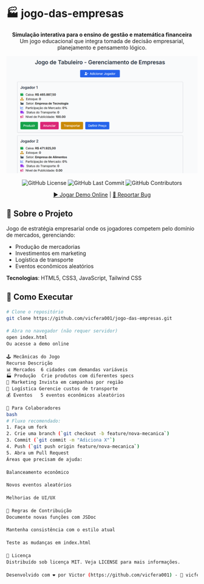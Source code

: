 # 🏭 jogo-das-empresas

<p align="center">
  <strong>Simulação interativa para o ensino de gestão e matemática financeira</strong><br>
  Um jogo educacional que integra tomada de decisão empresarial, planejamento e pensamento lógico.
</p>

<div align="center">
  <img src="assets/screenshot.png" width="600" alt="Screenshot do Jogo">
   
![GitHub License](https://img.shields.io/github/license/vicfera001/jogo-das-empresas?color=blue)
![GitHub Last Commit](https://img.shields.io/github/last-commit/vicfera001/jogo-das-empresas)
![GitHub Contributors](https://img.shields.io/github/contributors/vicfera001/jogo-das-empresas)

  [▶️ Jogar Demo Online](https://vicfera001.github.io/jogo-empresas) | 
  [🐛 Reportar Bug](https://github.com/vicfera001/jogo-empresas/issues)
</div>

## 🎯 Sobre o Projeto
Jogo de estratégia empresarial onde os jogadores competem pelo domínio de mercados, gerenciando:
- Produção de mercadorias
- Investimentos em marketing
- Logística de transporte
- Eventos econômicos aleatórios

**Tecnologias**: HTML5, CSS3, JavaScript, Tailwind CSS

## 🚀 Como Executar
```bash
# Clone o repositório
git clone https://github.com/vicfera001/jogo-das-empresas.git

# Abra no navegador (não requer servidor)
open index.html
Ou acesse a demo online

🕹️ Mecânicas do Jogo
Recurso	Descrição
📊 Mercados	6 cidades com demandas variáveis
🏭 Produção	Crie produtos com diferentes specs
📢 Marketing	Invista em campanhas por região
🚚 Logística	Gerencie custos de transporte
💰 Eventos	5 eventos econômicos aleatórios

👥 Para Colaboradores
bash
# Fluxo recomendado:
1. Faça um fork
2. Crie uma branch (`git checkout -b feature/nova-mecanica`)
3. Commit (`git commit -m "Adiciona X"`)
4. Push (`git push origin feature/nova-mecanica`)
5. Abra um Pull Request
Áreas que precisam de ajuda:

Balanceamento econômico

Novos eventos aleatórios

Melhorias de UI/UX

📌 Regras de Contribuição
Documente novas funções com JSDoc

Mantenha consistência com o estilo atual

Teste as mudanças em index.html

📜 Licença
Distribuído sob licença MIT. Veja LICENSE para mais informações.

Desenvolvido com ❤️ por Victor (https://github.com/vicfera001) - 📧 vicfera75@gmail.com
